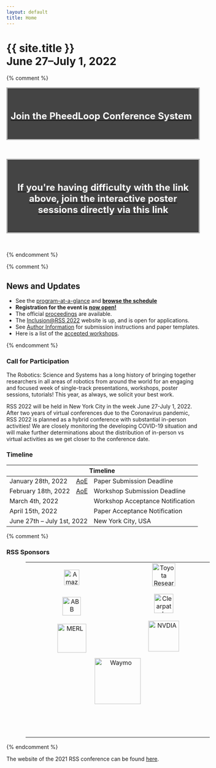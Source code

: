 ```yaml
---
layout: default
title: Home
---
```

<h1 class="page-title">{{ site.title }}<br>
June 27&ndash;July 1, 2022</h1>



{% comment %}
<center>
<table width="100%" style="border: solid #aaa 3px; background:#444;">
<tr><td>
<br />
<h2><b><center><a href="https://pheedloop.com/rss2021/virtual/"><span style="color: #fff">Join the PheedLoop Conference System</span></a></center></b></h2>
<br />
</td></tr>
</table>
</center>
<br>

<center>
<table width="100%" style="border: solid #aaa 3px; background:#444;">
<tr><td>
<br />
<h2><b><center><a href="https://gather.town/invite?token=XEJwMZnl"><span style="color: #fff">
If you're having difficulty with the link above, 
join the interactive poster sessions directly via this link</span></a></center></b></h2>
<br />
</td></tr>
</table>
</center>
<br>




<center>
<div id="player"></div>
</center>

<script>

// 2. This code loads the IFrame Player API code asynchronously.
var tag = document.createElement('script');

tag.src = "https://www.youtube.com/iframe_api";
var firstScriptTag = document.getElementsByTagName('script')[0];
firstScriptTag.parentNode.insertBefore(tag, firstScriptTag);

// 3. This function creates an <iframe> (and YouTube player)
//    after the API code downloads.
var player;
function onYouTubeIframeAPIReady() {
    player = new YT.Player('player', {
        height: '390',
        width: '640',
        playerVars: {
            'autoplay': 0
        },
        videoId: 'QiHMAYQ_iz0',
        events: {
            'onReady': onPlayerReady
        }
    });
}

// 4. The API will call this function when the video player is ready.
function onPlayerReady(event) {
    //player.setPlaybackRate(1.0);
    //event.target.playVideo();
}

</script>

{% endcomment %}


{% comment %}

## News and Updates
* See the [program-at-a-glance](program/overview/) and **[browse the schedule]({{site.baseurl}}/program/schedule.svg)**
* **Registration for the event is [now open!]({{site.baseurl}}/attending/registration/)**
* The official [proceedings](http://www.roboticsproceedings.org/rss17/) are available.
* The [Inclusion@RSS 2022](https://sites.google.com/andrew.cmu.edu/inclusion-2021) website is up, and is open for applications.
* See [Author Information]({{site.baseurl}}/information/authorinfo/) for submission instructions and paper templates.
* Here is a list of the [accepted workshops]({{site.baseurl}}/program/workshops/).

{% endcomment %}

### Call for Participation
The Robotics: Science and Systems has a long history of bringing together
researchers in all areas of robotics from around the world for an engaging and
focused week of single-track presentations, workshops, poster sessions,
tutorials! This year, as always, we solicit your best work.

RSS 2022 will be held in New York City in the week June 27-July 1, 2022.  After two years of virtual conferences due to the Coronavirus pandemic, RSS 2022 is planned as a hybrid conference with substantial in-person activities! We are closely monitoring the developing COVID-19 situation and will make further determinations about the distribution of in-person vs virtual activities as we get closer to the conference date.

<!--<span style="text:style:bold;color:red">Some authors reported upload issues via CMT within the
last minutes yesterday. Please email the <a mailto="dshell@tamu.edu">program
chair</a> ASAP for help resolving these issues.</span>-->


### Timeline

<table class="table">
    <thead>
      <tr>
        <th colspan="3">Timeline</th>
      </tr>
    </thead>
    <tbody>
      <tr>
        <td>January 28th, 2022</td>
        <td><a href="https://time.is/Anywhere_on_Earth">AoE</a></td>
        <td>Paper Submission Deadline</td>
      </tr>
      <tr>
        <td>February 18th, 2022</td>
        <td><a href="https://time.is/Anywhere_on_Earth">AoE</a></td>
        <td>Workshop Submission Deadline</td>
      </tr>
      <tr>
      <td colspan="2">March 4th, 2022</td>
        <td>Workshop Acceptance Notification</td>
      </tr>
      <tr>
        <td colspan="2">April 15th, 2022</td>
        <td>Paper Acceptance Notification</td>
      </tr>
      <tr>
        <td colspan="2">June 27th &ndash; July 1st, 2022</td>
        <td>New York City, USA</td>
      </tr>
    </tbody>
  </table>

{% comment %}

### RSS Sponsors


<table width="75%" style="margin-left: 10%; margin-right: auto;">
<tr>
<td style="width: 20%; text-align: center;">
<a href="https://www.amazon.science/">
  <img height="40px" src="{{ site.baseurl }}/images/sponsors/amazon_logo_RGB.png"
       alt="Amazon Robotics"/></a>
</td>
<td style="width: 20%; text-align: center; padding-bottom: 18px;">
<a href="http://www.tri.global/">
  <img height="60px" src="{{ site.baseurl }}/images/sponsors/tri.png"
       alt="Toyota Research Institute"/> </a>
</td>
</tr>
<tr>

<td style="text-align: center;">
<a href="https://global.abb/">
  <img height="48px;" src="{{ site.baseurl }}/images/sponsors/abblogo.png"
       alt="ABB"/> </a>
</td>

<td style="text-align: center; padding-bottom: 18px;">
<a href="https://clearpathrobotics.com/">
  <img height="50px;" src="{{ site.baseurl }}/images/sponsors/Clearpath-Logo-Q309---Short-Run_Colour_Trans.png"
       alt="Clearpath Robotics"/> </a>
</td>
</tr>

<tr>
<td style="text-align: center;">
<a href="https://www.merl.com/">
  <img height="75px" src="{{ site.baseurl }}/images/sponsors/merl.png"
       alt="MERL"/> </a>
</td>
<td style="text-align: center; padding-bottom: 15px;">
<a href="https://www.nvidia.com/en-us/research/">
  <img height="80px" src="{{ site.baseurl }}/images/sponsors/nvidia.png"
       alt="NVDIA"/> </a>
</td>
</tr>

<tr>
<td style="text-align: center;" colspan=2>
<a href="https://waymo.com/">
  <img width="120px" src="{{ site.baseurl }}/images/sponsors/Waymo.png"
       alt="Waymo"/> </a>
</td>
</tr>


<tr>
<td style="padding-bottom:60px;">
&nbsp;
</td>
</tr>

</table>

{% endcomment %}

The website of the 2021 RSS conference can be found [here](https://roboticsconference.org/2021/).
